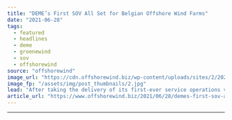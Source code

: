 ```yaml
---
title: "DEME’s First SOV All Set for Belgian Offshore Wind Farms"
date: "2021-06-28"
tags: 
  - featured
  - headlines
  - deme
  - groenewind
  - sov
  - offshorewind
source: "offshorewind"
image_url: "https://cdn.offshorewind.biz/wp-content/uploads/sites/2/2021/06/28085003/DEME_GROENEWIND.jpg"
image_fp: "/assets/img/post_thumbnails/2.jpg"
lead: "After taking the delivery of its first-ever service operations vessel (SOV) earlier this month,"
article_url: "https://www.offshorewind.biz/2021/06/28/demes-first-sov-all-set-for-belgian-offshore-wind-farms/"
---
```


---
